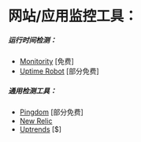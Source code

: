 # 网站/应用监控工具：

##### 运行时间检测：

* [Monitority](http://monitority.com/) [免费]
* [Uptime Robot](https://uptimerobot.com/) [部分免费]

##### 通用检测工具：

* [Pingdom](https://www.pingdom.com/) [部分免费]
* [New Relic](http://newrelic.com/)
* [Uptrends](https://www.uptrends.com/) [$]










































 






